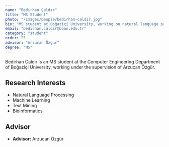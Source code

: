 ```yaml
---
name: "Bedirhan Çaldır"
title: "MS Student"
photo: "/images/people/bedirhan-caldir.jpg"
bio: "MS student at Boğaziçi University, working on natural language processing under the supervision of Arzucan Özgür."
email: "bedirhan.caldir@boun.edu.tr"
category: "student"
order: 25
advisor: "Arzucan Özgür"
degree: "MS"
---
```


Bedirhan Çaldır is an MS student at the Computer Engineering Department of Boğaziçi University, working under the supervision of Arzucan Özgür.

## Research Interests

- Natural Language Processing
- Machine Learning
- Text Mining
- Bioinformatics

## Advisor

- **Advisor:** Arzucan Özgür 